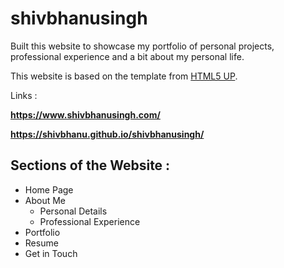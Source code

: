 # shivbhanusingh

Built this website to showcase my portfolio of personal projects, professional experience and a bit about my personal life.

This website is based on the template from [HTML5 UP](https://html5up.net/).

Links : 

**https://www.shivbhanusingh.com/**

**https://shivbhanu.github.io/shivbhanusingh/**


## Sections of the Website : 
- Home Page
- About Me
  - Personal Details
  - Professional Experience
- Portfolio
- Resume
- Get in Touch 


